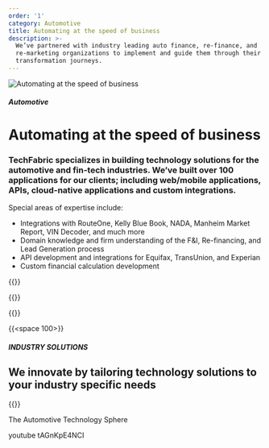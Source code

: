 ```yaml
---
order: '1'
category: Automotive
title: Automating at the speed of business
description: >-
  We’ve partnered with industry leading auto finance, re-finance, and
  re-marketing organizations to implement and guide them through their digital
  transformation journeys.
---
```

![Automating at the speed of business](/images/uploads/automotive-industry-hero.svg)

##### Automotive

# Automating at the speed of business

### TechFabric specializes in building technology solutions for the automotive and fin-tech industries. We’ve built over 100 applications for our clients; including web/mobile applications, APIs, cloud-native applications and custom integrations.

Special areas of expertise include:

* Integrations with RouteOne, Kelly Blue Book, NADA, Manheim Market Report, VIN Decoder, and much more
* Domain knowledge and firm understanding of the F&I, Re-financing, and Lead Generation process
* API development and integrations for Equifax, TransUnion, and Experian
* Custom financial calculation development

{{<btn-outlined href="/technology" label="Let’s Talk">}}

{{<btn-link href="/technology" label="See Our technology Stack">}}

{{<btn-link href="/solutions" label="See Our solutions">}}

{{<space 100>}}

##### INDUSTRY SOLUTIONS

## **We innovate by tailoring technology solutions to your industry specific needs**

{{<industry-solutions>}}

The Automotive Technology Sphere

youtube tAGnKpE4NCI
